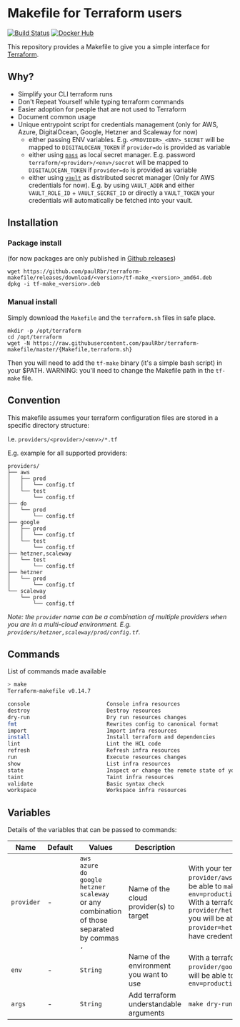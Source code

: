 # Makefile for Terraform users

[![Build Status](https://travis-ci.org/paulRbr/terraform-makefile.svg?branch=master)](https://travis-ci.org/paulRbr/terraform-makefile) [![Docker Hub](https://img.shields.io/docker/automated/swcc/terraform-makefile.svg)](https://hub.docker.com/r/swcc/terraform-makefile/)

This repository provides a Makefile to give you a simple interface for [Terraform](https://www.terraform.io/).

## Why?

- Simplify your CLI terraform runs
- Don't Repeat Yourself while typing terraform commands
- Easier adoption for people that are not used to Terraform
- Document common usage
- Unique entrypoint script for credentials management (only for AWS, Azure, DigitalOcean, Google, Hetzner and Scaleway for now)
  - either passing ENV variables. E.g. `<PROVIDER>_<ENV>_SECRET` will be mapped to `DIGITALOCEAN_TOKEN` if `provider=do` is provided as variable
  - either using [`pass`](https://www.passwordstore.org/) as local secret manager. E.g. password `terraform/<provider>/<env>/secret` will be mapped to `DIGITALOCEAN_TOKEN` if `provider=do` is provided as variable
  - either using [`vault`](https://www.vaultproject.io/) as distributed secret manager (Only for AWS credentials for now). E.g. by using `VAULT_ADDR` and either `VAULT_ROLE_ID` + `VAULT_SECRET_ID` or directly a `VAULT_TOKEN` your credentials will automatically be fetched into your vault.

## Installation

### Package install

(for now packages are only published in [Github releases](https://github.com/paulRbr/terraform-makefile/releases))

    wget https://github.com/paulRbr/terraform-makefile/releases/download/<version>/tf-make_<version>_amd64.deb
    dpkg -i tf-make_<version>.deb

### Manual install

Simply download the `Makefile` and the `terraform.sh` files in safe place.

    mkdir -p /opt/terraform
    cd /opt/terraform
    wget -N https://raw.githubusercontent.com/paulRbr/terraform-makefile/master/{Makefile,terraform.sh}

Then you will need to add the `tf-make` binary (it's a simple bash script) in your $PATH. WARNING: you'll need to change the Makefile path in the `tf-make` file.

## Convention

This makefile assumes your terraform configuration files are stored in a specific directory structure:

I.e. `providers/<provider>/<env>/*.tf`

E.g. example for all supported providers:
```
providers/
├── aws
│   ├── prod
│   │   └── config.tf
│   └── test
│       └── config.tf
├── do
│   └── prod
│       └── config.tf
├── google
│   ├── prod
│   │   └── config.tf
│   └── test
│       └── config.tf
├── hetzner,scaleway
│   └── test
│       └── config.tf
├── hetzner
│   └── prod
│       └── config.tf
└── scaleway
    └── prod
        └── config.tf
```


_Note: the `provider` name can be a combination of multiple providers when you are in a multi-cloud environment. E.g. `providers/hetzner,scaleway/prod/config.tf`._

## Commands

List of commands made available

~~~bash
> make
Terraform-makefile v0.14.7

console                        Console infra resources
destroy                        Destroy resources
dry-run                        Dry run resources changes
fmt                            Rewrites config to canonical format
import                         Import infra resources
install                        Install terraform and dependencies
lint                           Lint the HCL code
refresh                        Refresh infra resources
run                            Execute resources changes
show                           List infra resources
state                          Inspect or change the remote state of your resources
taint                          Taint infra resources
validate                       Basic syntax check
workspace                      Workspace infra resources
~~~

## Variables

Details of the variables that can be passed to commands:


| Name       | Default | Values                                                                                                                       | Description                             | Example                                                                                                                                                                                                                                                                                                                                        |
| ---------  | ------- | ------                                                                                                                       | -----------                             | -------                                                                                                                                                                                                                                                                                                                                        |
| `provider` | -       | `aws`<br/>`azure`<br/>`do`<br/>`google`<br/>`hetzner`<br/>`scaleway`<br/>or any combination of those separated by commas `,` | Name of the cloud provider(s) to target | With your terraform file in `provider/aws/production/production.tf` you will be able to `make dry-run provider=aws env=production`<br/>With a terraform file in `provider/hetzner,scaleway/production/config.tf` you will be able to `make dry-run provider=hetzner,scaleway env=production` and have credentials for both providers available |
| `env`      | -       | `String`                                                                                                                     | Name of the environment you want to use | With a terraform file in `provider/google/production/production.tf` you will be able to `make dry-run provider=google env=production`                                                                                                                                                                                                          |
| `args`     | -       | `String`                                                                                                                     | Add terraform understandable arguments  | `make dry-run args='-no-color'`                                                                                                                                                                                                                                                                                                                |
